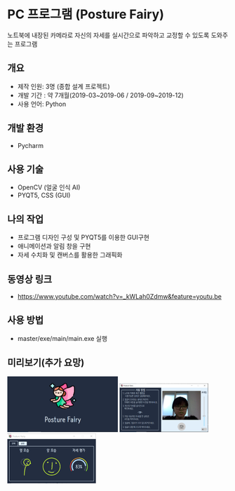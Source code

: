 # PC 프로그램 (Posture Fairy)

노트북에 내장된 카메라로 자신의 자세를 실시간으로 파악하고 교정할 수 있도록 도와주는 프로그램

## 개요

+ 제작 인원: 3명 (종합 설계 프로젝트)
+ 개발 기간 : 약 7개월(2019-03\~2019-06 / 2019-09\~2019-12)
+ 사용 언어: Python

## 개발 환경

+ Pycharm

## 사용 기술

+ OpenCV (얼굴 인식 AI)
+ PYQT5, CSS (GUI)

## 나의 작업

+ 프로그램 디자인 구성 및 PYQT5를 이용한 GUI구현
+ 애니메이션과 알림 창을 구현
+ 자세 수치화 및 캔버스를 활용한 그래픽화

## 동영상 링크

+ https://www.youtube.com/watch?v=_kWLah0Zdmw&feature=youtu.be

## 사용 방법

+ master/exe/main/main.exe 실행

## 미리보기(추가 요망)

<img src="./image/그림1.png" width="50%" height="50%"> 

<img src="./image/그림2.png" width="40%" height="40%">

<img src="./image/그림3.png" width="40%" height="40%">

